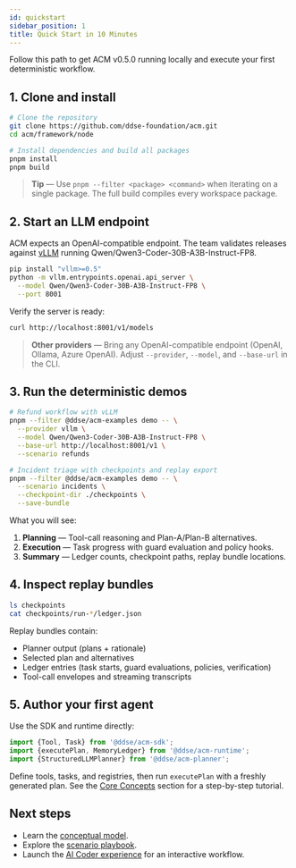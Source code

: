 ```yaml
---
id: quickstart
sidebar_position: 1
title: Quick Start in 10 Minutes
---
```


Follow this path to get ACM v0.5.0 running locally and execute your first deterministic workflow.

## 1. Clone and install

```bash
# Clone the repository
git clone https://github.com/ddse-foundation/acm.git
cd acm/framework/node

# Install dependencies and build all packages
pnpm install
pnpm build
```

> **Tip** — Use `pnpm --filter <package> <command>` when iterating on a single package. The full build compiles every workspace package.

## 2. Start an LLM endpoint

ACM expects an OpenAI-compatible endpoint. The team validates releases against [vLLM](https://docs.vllm.ai) running Qwen/Qwen3-Coder-30B-A3B-Instruct-FP8.

```bash
pip install "vllm>=0.5"
python -m vllm.entrypoints.openai.api_server \
  --model Qwen/Qwen3-Coder-30B-A3B-Instruct-FP8 \
  --port 8001
```

Verify the server is ready:

```bash
curl http://localhost:8001/v1/models
```

> **Other providers** — Bring any OpenAI-compatible endpoint (OpenAI, Ollama, Azure OpenAI). Adjust `--provider`, `--model`, and `--base-url` in the CLI.

## 3. Run the deterministic demos

```bash
# Refund workflow with vLLM
pnpm --filter @ddse/acm-examples demo -- \
  --provider vllm \
  --model Qwen/Qwen3-Coder-30B-A3B-Instruct-FP8 \
  --base-url http://localhost:8001/v1 \
  --scenario refunds

# Incident triage with checkpoints and replay export
pnpm --filter @ddse/acm-examples demo -- \
  --scenario incidents \
  --checkpoint-dir ./checkpoints \
  --save-bundle
```

What you will see:

1. **Planning** — Tool-call reasoning and Plan-A/Plan-B alternatives.
2. **Execution** — Task progress with guard evaluation and policy hooks.
3. **Summary** — Ledger counts, checkpoint paths, replay bundle locations.

## 4. Inspect replay bundles

```bash
ls checkpoints
cat checkpoints/run-*/ledger.json
```

Replay bundles contain:

- Planner output (plans + rationale)
- Selected plan and alternatives
- Ledger entries (task starts, guard evaluations, policies, verification)
- Tool-call envelopes and streaming transcripts

## 5. Author your first agent

Use the SDK and runtime directly:

```typescript
import {Tool, Task} from '@ddse/acm-sdk';
import {executePlan, MemoryLedger} from '@ddse/acm-runtime';
import {StructuredLLMPlanner} from '@ddse/acm-planner';
```

Define tools, tasks, and registries, then run `executePlan` with a freshly generated plan. See the [Core Concepts](../core-concepts/introduction.md) section for a step-by-step tutorial.

## Next steps

- Learn the [conceptual model](../core-concepts/introduction.md).
- Explore the [scenario playbook](../scenarios/examples.md).
- Launch the [AI Coder experience](../ai-coder/overview.md) for an interactive workflow.
